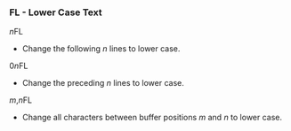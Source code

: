 ### FL - Lower Case Text

*n*FL
- Change the following *n* lines to lower case.

0*n*FL
- Change the preceding *n* lines to lower case.

*m*,*n*FL
- Change all characters between buffer positions *m* and *n* to lower case.

